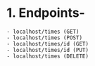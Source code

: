 # 1. Endpoints- 
    - localhost/times (GET)
    - localhost/times (POST)
    - localhost/times/id (GET)
    - localhost/times/id (PUT)
    - localhost/times (DELETE)